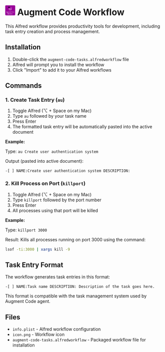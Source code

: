 # <img src="./icon.png" width="32" height="32" alt="Augment Code Tasks"> Augment Code Workflow

This Alfred workflow provides productivity tools for development, including task entry creation and process management.

## Installation

1. Double-click the `augment-code-tasks.alfredworkflow` file
2. Alfred will prompt you to install the workflow
3. Click "Import" to add it to your Alfred workflows

## Commands

### 1. Create Task Entry (`au`)

1. Toggle Alfred (⌥ + Space on my Mac)
2. Type `au` followed by your task name
3. Press Enter
4. The formatted task entry will be automatically pasted into the active document

**Example:**

Type: `au Create user authentication system`

Output (pasted into active document):

```
-[ ] NAME:Create user authentication system DESCRIPTION:
```

### 2. Kill Process on Port (`killport`)

1. Toggle Alfred (⌥ + Space on my Mac)
2. Type `killport` followed by the port number
3. Press Enter
4. All processes using that port will be killed

**Example:**

Type: `killport 3000`

Result: Kills all processes running on port 3000 using the command:
```bash
lsof -ti:3000 | xargs kill -9
```

## Task Entry Format

The workflow generates task entries in this format:

```
-[ ] NAME:Task name DESCRIPTION: Description of the task goes here.
```

This format is compatible with the task management system used by Augment Code agent.

## Files

- `info.plist` - Alfred workflow configuration
- `icon.png` - Workflow icon
- `augment-code-tasks.alfredworkflow` - Packaged workflow file for installation
